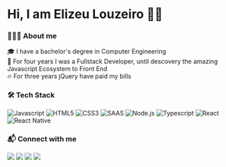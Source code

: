 # Hi, I am Elizeu Louzeiro 👋🏾

### 👨🏾‍💻 About me

🎓 I have a bachelor's degree in Computer Engineering \
👣 For four years I was a Fullstack Developer, until descovery the amazing Javascript Ecosystem to Front End \
🔥 For three years jQuery have paid my bills


### 🛠 Tech Stack

![Javascript](https://img.shields.io/badge/JavaScript-323330?style=for-the-badge&logo=javascript&logoColor=F7DF1E)
![HTML5](https://img.shields.io/badge/HTML5-E34F26?style=for-the-badge&logo=html5&logoColor=white)
![CSS3](https://img.shields.io/badge/CSS3-1572B6?style=for-the-badge&logo=css3&logoColor=white)
![SAAS](https://img.shields.io/badge/Sass-CC6699?style=for-the-badge&logo=sass&logoColor=white)
![Node.js](https://img.shields.io/badge/Node.js-43853D?style=for-the-badge&logo=node.js&logoColor=white)
![Typescript](https://img.shields.io/badge/TypeScript-007ACC?style=for-the-badge&logo=typescript&logoColor=white)
![React](https://img.shields.io/badge/React-20232A?style=for-the-badge&logo=react&logoColor=61DAFB)
![React Native](https://img.shields.io/badge/React_Native-20232A?style=for-the-badge&logo=react&logoColor=61DAFB)

### 📬 Connect with me

<a href="https://www.linkedin.com/in/elizeulouzeiro/" target="blank"><img src="https://img.shields.io/badge/ElizeuLouzeiro-0077B5?style=for-the-badge&logo=linkedin&logoColor=white" /></a>
<a href="https://www.instagram.com/elizeulouzeiro/" target="blank"><img src="https://img.shields.io/badge/ElizeuLouzeiro-E4405F?style=for-the-badge&logo=instagram&logoColor=white" /></a>
<a href="https://twitter.com/elizeulouzeiro" target="blank"><img src="https://img.shields.io/badge/ElizeuLouzeiro_-1DA1F2?style=for-the-badge&logo=twitter&logoColor=white" /></a>
<a href="https://psnprofiles.com/mitozeu" target="blank"><img src="https://img.shields.io/badge/mitozeu-003791?style=for-the-badge&logo=playstation&logoColor=white" /></a>
